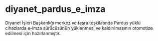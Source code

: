 # diyanet_pardus_e_imza
Diyanet İşleri Başkanlığı merkez ve taşra teşkilatında Pardus yüklü cihazlarda e-imza sürücüsünün yüklenmesi ve kaldırılmasının otomotize edilmesi için hazırlanmıştır.
